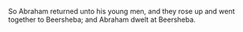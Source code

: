 So Abraham returned unto his young men, and they rose up and went together to Beersheba; and Abraham dwelt at Beersheba.
